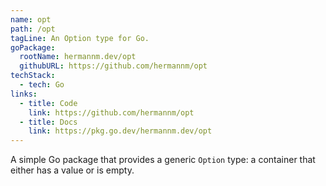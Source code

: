 ```yaml
---
name: opt
path: /opt
tagLine: An Option type for Go.
goPackage:
  rootName: hermannm.dev/opt
  githubURL: https://github.com/hermannm/opt
techStack:
  - tech: Go
links:
  - title: Code
    link: https://github.com/hermannm/opt
  - title: Docs
    link: https://pkg.go.dev/hermannm.dev/opt
---
```


A simple Go package that provides a generic `Option` type: a container that either has a value or is
empty.
